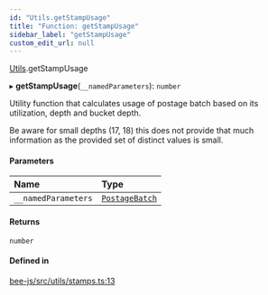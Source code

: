 ```yaml
---
id: "Utils.getStampUsage"
title: "Function: getStampUsage"
sidebar_label: "getStampUsage"
custom_edit_url: null
---
```


[Utils](../namespaces/Utils.md).getStampUsage

▸ **getStampUsage**(`__namedParameters`): `number`

Utility function that calculates usage of postage batch based on its utilization, depth and bucket depth.

Be aware for small depths (17, 18) this does not provide that much information as the provided set of distinct values
is small.

#### Parameters

| Name | Type |
| :------ | :------ |
| `__namedParameters` | [`PostageBatch`](../interfaces/PostageBatch.md) |

#### Returns

`number`

#### Defined in

[bee-js/src/utils/stamps.ts:13](https://github.com/ethersphere/bee-js/blob/2c8b9d1/src/utils/stamps.ts#L13)
